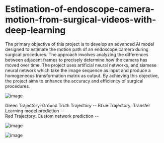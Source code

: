 # Estimation-of-endoscope-camera-motion-from-surgical-videos-with-deep-learning

The primary objective of this project is to develop an advanced AI model designed to estimate the motion path of an endoscope camera during surgical procedures. The approach involves analyzing the differences between adjacent frames to precisely determine how the camera has moved over time. The project uses artificial neural networks, and siamese neural network which take the image sequence as input and produce a homogeneous transformation matrix as output. By achieving this objective, the project aims to enhance the accuracy and efficiency of surgical procedures.

![image](https://github.com/Ali5hadman/Estimation-of-endoscope-camera-motion-from-surgical-videos-with-deep-learning/assets/68865941/2b811e24-3e05-4b29-8645-f9c0f7da46b2)

Green Trajectory: Ground Truth Trajectory -- 
BLue Trajectory: Transfer Learning model prediction --   
Red Trajectory: Custom network prediction -- 

![image](https://github.com/Ali5hadman/Estimation-of-endoscope-camera-motion-from-surgical-videos-with-deep-learning/assets/68865941/017670c7-0a73-47c5-b091-84157b2ed5c3)

![image](https://github.com/Ali5hadman/Estimation-of-endoscope-camera-motion-from-surgical-videos-with-deep-learning/assets/68865941/35539faa-6685-4015-9e7b-811b70401219)
